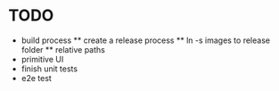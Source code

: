 TODO
====

* build process
** create a release process
** ln -s images to release folder
** relative paths
* primitive UI
* finish unit tests
* e2e test
